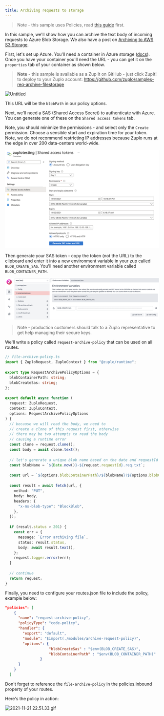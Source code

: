 ```yaml
---
title: Archiving requests to storage
---
```


> Note - this sample uses Policies, read [this guide](../policies) first.

In this sample, we'll show how you can archive the text body of incoming
requests to Azure Blob Storage. We also have a post on
[Archiving to AWS S3 Storage](/blog/2022/03/22/custom-policies-in-code-archiving-requests-to-s3).

First, let's set up Azure. You'll need a container in Azure storage
([docs](https://docs.microsoft.com/en-us/azure/storage/common/storage-account-create?tabs=azure-portal)).
Once you have your container you'll need the URL - you can get it on the
`properties` tab of your container as shown below.

> **Note** - this sample is available as a Zup It on GitHub - just click ZupIt!
> to deploy to your Zuplo account:
> https://github.com/zuplo/samples-req-archive-filestorage

![Untitled](/media/guides/archiving-requests-to-storage/Untitled.png)

This URL will be the `blobPath` in our policy options.

Next, we'll need a SAS (Shared Access Secret) to authenticate with Azure. You
can generate one of these on the `Shared access tokens` tab.

Note, you should minimize the permissions - and select only the `Create`
permission. Choose a sensible start and expiration time for your token. Note, we
do not recommend restricting IP addresses because Zuplo runs at the edge in over
200 data-centers world-wide.

![Untitled](/media/guides/archiving-requests-to-storage/Untitled_1.png)

Then generate your SAS token - copy the token (not the URL) to the clipboard and
enter it into a new environment variable in your zup called `BLOB_CREATE_SAS`.
You'll need another environment variable called `BLOB_CONTAINER_PATH`.

![Untitled](/media/guides/archiving-requests-to-storage/Untitled_2.png)

> Note - production customers should talk to a Zuplo representative to get help
> managing their secure keys.

We'll write a policy called `request-archive-policy` that can be used on all
routes.

```ts
// file-archive-policy.ts
import { ZuploRequest, ZuploContext } from "@zuplo/runtime";

export type RequestArchivePolicyOptions = {
  blobContainerPath: string;
  blobCreateSas: string;
};

export default async function (
  request: ZuploRequest,
  context: ZuploContext,
  options: RequestArchivePolicyOptions
) {
  // because we will read the body, we need to
  // create a clone of this request first, otherwise
  // there may be two attempts to read the body
  // causing a runtime error
  const clone = request.clone();
  const body = await clone.text();

  // let's generate a unique blob name based on the date and requestId
  const blobName = `${Date.now()}-${request.requestId}.req.txt`;

  const url = `${options.blobContainerPath}/${blobName}?${options.blobCreateSas}`;

  const result = await fetch(url, {
    method: "PUT",
    body: body,
    headers: {
      "x-ms-blob-type": "BlockBlob",
    },
  });

  if (result.status > 201) {
    const err = {
      message: `Error archiving file`,
      status: result.status,
      body: await result.text(),
    };
    request.logger.error(err);
  }

  // continue
  return request;
}
```

Finally, you need to configure your routes.json file to include the policy,
example below:

```json
"policies": [
    {
      "name": "request-archive-policy",
      "policyType": "code-policy",
      "handler": {
        "export": "default",
        "module": "$import(./modules/archive-request-policy)",
        "options": {
					"blobCreateSas" : "$env(BLOB_CREATE_SAS)",
					"blobContainerPath" : "$env(BLOB_CONTAINER_PATH)"
				}
      }
    }
  ]
```

Don't forget to reference the `file-archive-policy` in the policies.inbound
property of your routes.

Here's the policy in action:

![2021-11-21 22.51.33.gif](/media/guides/archiving-requests-to-storage/2021-11-21_22.51.33.gif)
